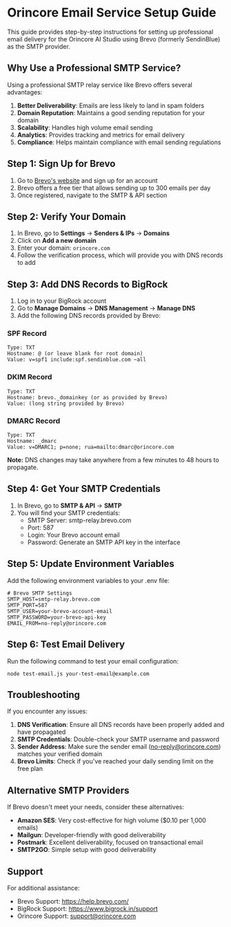 # Orincore Email Service Setup Guide

This guide provides step-by-step instructions for setting up professional email delivery for the Orincore AI Studio using Brevo (formerly SendinBlue) as the SMTP provider.

## Why Use a Professional SMTP Service?

Using a professional SMTP relay service like Brevo offers several advantages:

1. **Better Deliverability**: Emails are less likely to land in spam folders
2. **Domain Reputation**: Maintains a good sending reputation for your domain
3. **Scalability**: Handles high volume email sending
4. **Analytics**: Provides tracking and metrics for email delivery
5. **Compliance**: Helps maintain compliance with email sending regulations

## Step 1: Sign Up for Brevo

1. Go to [Brevo's website](https://www.brevo.com/) and sign up for an account
2. Brevo offers a free tier that allows sending up to 300 emails per day
3. Once registered, navigate to the SMTP & API section

## Step 2: Verify Your Domain

1. In Brevo, go to **Settings** → **Senders & IPs** → **Domains**
2. Click on **Add a new domain**
3. Enter your domain: `orincore.com`
4. Follow the verification process, which will provide you with DNS records to add

## Step 3: Add DNS Records to BigRock

1. Log in to your BigRock account
2. Go to **Manage Domains** → **DNS Management** → **Manage DNS**
3. Add the following DNS records provided by Brevo:

### SPF Record
```
Type: TXT
Hostname: @ (or leave blank for root domain)
Value: v=spf1 include:spf.sendinblue.com ~all
```

### DKIM Record
```
Type: TXT
Hostname: brevo._domainkey (or as provided by Brevo)
Value: (long string provided by Brevo)
```

### DMARC Record
```
Type: TXT
Hostname: _dmarc
Value: v=DMARC1; p=none; rua=mailto:dmarc@orincore.com
```

**Note:** DNS changes may take anywhere from a few minutes to 48 hours to propagate.

## Step 4: Get Your SMTP Credentials

1. In Brevo, go to **SMTP & API** → **SMTP**
2. You will find your SMTP credentials:
   - SMTP Server: smtp-relay.brevo.com
   - Port: 587
   - Login: Your Brevo account email
   - Password: Generate an SMTP API key in the interface

## Step 5: Update Environment Variables

Add the following environment variables to your .env file:

```
# Brevo SMTP Settings
SMTP_HOST=smtp-relay.brevo.com
SMTP_PORT=587
SMTP_USER=your-brevo-account-email
SMTP_PASSWORD=your-brevo-api-key
EMAIL_FROM=no-reply@orincore.com
```

## Step 6: Test Email Delivery

Run the following command to test your email configuration:

```
node test-email.js your-test-email@example.com
```

## Troubleshooting

If you encounter any issues:

1. **DNS Verification**: Ensure all DNS records have been properly added and have propagated
2. **SMTP Credentials**: Double-check your SMTP username and password
3. **Sender Address**: Make sure the sender email (no-reply@orincore.com) matches your verified domain
4. **Brevo Limits**: Check if you've reached your daily sending limit on the free plan

## Alternative SMTP Providers

If Brevo doesn't meet your needs, consider these alternatives:

- **Amazon SES**: Very cost-effective for high volume ($0.10 per 1,000 emails)
- **Mailgun**: Developer-friendly with good deliverability
- **Postmark**: Excellent deliverability, focused on transactional email
- **SMTP2GO**: Simple setup with good deliverability

## Support

For additional assistance:

- Brevo Support: https://help.brevo.com/
- BigRock Support: https://www.bigrock.in/support
- Orincore Support: support@orincore.com 